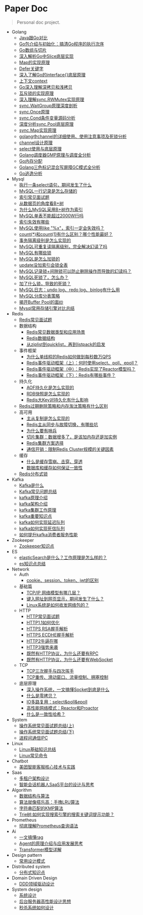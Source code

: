 # Paper Doc

> Personal doc project.

<!-- _sidebar.md -->

* Golang
  * [Java跟Go对比](ProjectDocs/golang/Java跟Go对比.md) 
  * [Go包介绍与初始化：搞清Go程序的执行次序](ProjectDocs/golang/Go包介绍与初始化：搞清Go程序的执行次序.md)  
  * [Go数组与切片](ProjectDocs/golang/Go数组与切片.md)  
  * [深入解析Go中Slice底层实现](ProjectDocs/golang/深入解析Go中Slice底层实现.md)  
  * [Map的实现原理](ProjectDocs/golang/map的实现原理.md)  
  * [Defer关键字](ProjectDocs/golang/defer关键字.md)  
  * [深入了解Go的interface{}底层原理](ProjectDocs/golang/深入了解Go的interface{}底层原理.md)  
  * [上下文context](ProjectDocs/golang/上下文context.md)  
  * [Go深入理解深拷贝和浅拷贝](ProjectDocs/golang/Go深入理解深拷贝和浅拷贝.md)  
  * [互斥锁的实现原理](ProjectDocs/golang/互斥锁的实现原理.md)  
  * [深入理解sync.RWMutex实现原理](ProjectDocs/golang/深入理解sync.RWMutex实现原理.md)  
  * [sync.WaitGroup原理深度剖析](ProjectDocs/golang/sync.WaitGroup原理深度剖析.md)  
  * [sync.Once原理](ProjectDocs/golang/sync.Once原理.md)  
  * [sync.Cond条件变量源码分析](ProjectDocs/golang/sync.Cond条件变量源码分析.md)  
  * [深度分析sync.Pool底层原理](ProjectDocs/golang/深度分析sync.Pool底层原理.md)  
  * [sync.Map实现原理](ProjectDocs/golang/sync.Map实现原理.md)  
  * [golang中channel的详细使用、使用注意事项及死锁分析](/ProjectDocs/golang/golang中channel的详细使用、使用注意事项及死锁分析.md)  
  * [channel设计原理](/ProjectDocs/golang/channel设计原理.md)  
  * [select使用与底层原理](ProjectDocs/golang/select使用与底层原理.md)    
  * [Golang调度器GMP原理与调度全分析](ProjectDocs/golang/Golang调度器GMP原理与调度全分析.md)  
  * [Go内存分配](ProjectDocs/golang/Go内存分配.md)  
  * [Golang三色标记混合写屏障GC模式全分析](ProjectDocs/golang/Golang三色标记混合写屏障GC模式全分析.md)  
  * [Go逃逸分析](ProjectDocs/golang/go逃逸分析.md)  
* Mysql
  * [执行一条select语句，期间发生了什么](/ProjectDocs/mysql/执行一条select语句，期间发生了什么.md)
  * [MySQL一行记录是怎么存储的](/ProjectDocs/mysql/MySQL一行记录是怎么存储的.md)
  * [索引常见面试题](/ProjectDocs/mysql/索引常见面试题.md)
  * [从数据页的角度看B+树](/ProjectDocs/mysql/从数据页的角度看B+树.md)
  * [为什么MySQL采用B+树作为索引](/ProjectDocs/mysql/为什么MySQL采用B+树作为索引.md)
  * [MySQL单表不能超过2000W行吗](/ProjectDocs/mysql/MySQL单表不能超过2000W行吗.md)
  * [索引失效有哪些](ProjectDocs/mysql/索引失效有哪些.md)
  * [MySQL使用like "%x"，索引一定会失效吗？](ProjectDocs/mysql/mysql使用like，索引一定会失效吗.md)
  * [count(*)和count(1)有什么区别？哪个性能最好？](ProjectDocs/mysql/count(*)和count(1)有什么区别？哪个性能最好.md)
  * [事务隔离级别是怎么实现的](ProjectDocs/mysql/事务隔离级别是怎么实现的.md)
  * [MySQL可重复读隔离级别，完全解决幻读了吗](ProjectDocs/mysql/MySQL可重复读隔离级别，完全解决幻读了吗.md)
  * [MySQL有哪些锁](ProjectDocs/mysql/MySQL有哪些锁.md)
  * [MySQL是怎么加锁的](ProjectDocs/mysql/mysql是怎么加锁的.md)
  * [update没加索引会锁全表](ProjectDocs/mysql/update没加索引会锁全表.md)
  * [MySQL记录锁+间隙锁可以防止删除操作而导致的幻读吗？](ProjectDocs/mysql/MySQL记录锁+间隙锁可以防止删除操作而导致的幻读吗？.md)
  * [MySQL死锁了，怎么办？](ProjectDocs/mysql/MySQL死锁了，怎么办.md)
  * [加了什么锁，导致的死锁？](ProjectDocs/mysql/加了什么锁，导致的死锁.md)
  * [MySQL日志：undo log、redo log、binlog有什么用](ProjectDocs/mysql/MySQL日志：undo-log、redo-log、binlog有什么用.md)
  * [MySQL分库分表策略](ProjectDocs/mysql/MySQL分库分表策略.md)
  * [揭开Buffer Pool的面纱](ProjectDocs/mysql/MySQL缓冲池.md)
  * [Mysql常用存储引擎对比总结](ProjectDocs/mysql/Mysql常用存储引擎对比总结.md)
* Redis
  * [Redis常见面试题](/ProjectDocs/redis/redis常见面试题.md)
  * 数据结构
    * [Redis常见数据类型和应用场景](/ProjectDocs/redis/Redis常见数据类型和应用场景.md)
    * [Redis数据结构](/ProjectDocs/redis/Redis数据结构.md)
    * [从ziplist到quicklist，再到listpack的启发](/ProjectDocs/redis/从ziplist到quicklist，再到listpack的启发.md)
  * 事件框架   
    * [为什么单线程的Redis如何做到每秒数万QPS](/ProjectDocs/redis/为什么单线程的Redis如何做到每秒数万QPS.md)
    * [Redis事件驱动框架（上）：何时使用select、poll、epoll？](/ProjectDocs/redis/Redis事件驱动框架（上）：何时使用select、poll、epoll？.md)
    * [Redis事件驱动框架（中）：Redis实现了Reactor模型吗？](/ProjectDocs/redis/Redis事件驱动框架（中）：Redis实现了Reactor模型吗？.md)
    * [Redis事件驱动框架（下）：Redis有哪些事件？](/ProjectDocs/redis/Redis事件驱动框架（下）：Redis有哪些事件？.md)
  * 持久化
    * [AOF持久化是怎么实现的](/ProjectDocs/redis/AOF持久化是怎么实现的.md)
    * [RDB快照是怎么实现的](/ProjectDocs/redis/RDB快照是怎么实现的.md)
    * [Redis大Key对持久化有什么影响](/ProjectDocs/redis/Redis大Key对持久化有什么影响.md)
  * [Redis过期删除策略和内存淘汰策略有什么区别](/ProjectDocs/redis/Redis过期删除策略和内存淘汰策略有什么区别.md)        
  * 高可用
    * [主从复制是怎么实现的](/ProjectDocs/redis/主从复制是怎么实现的.md)
    * [Redis主从同步与故障切换，有哪些坑](/ProjectDocs/redis/Redis主从同步与故障切换，有哪些坑.md)
    * [为什么要有哨兵](/ProjectDocs/redis/为什么要有哨兵.md)
    * [切片集群：数据增多了，是该加内存还是加实例](/ProjectDocs/redis/切片集群：数据增多了，是该加内存还是加实例.md)
    * [Redis集群方案选择](/ProjectDocs/redis/Redis集群方案选择.md)
    * [通信开销：限制Redis Cluster规模的关键因素](/ProjectDocs/redis/通信开销：限制Redis-Cluster规模的关键因素.md)
  * 缓存    
    * [什么是缓存雪崩、击穿、穿透](/ProjectDocs/redis/什么是缓存雪崩、击穿、穿透.md)
    * [数据库和缓存如何保证一致性](/ProjectDocs/redis/数据库和缓存如何保证一致性.md)
  * [Redis分布式锁](/ProjectDocs/redis/Redis分布式锁.md)        
* Kafka
  * [Kafka是什么](ProjectDocs/Kafka/Kafka是什么.md)
  * [Kafka常见问题总结](ProjectDocs/Kafka/Kafka常见问题总结.md)
  * [kafka原理介绍](ProjectDocs/Kafka/kafka原理介绍.md)
  * [kafka架构介绍](ProjectDocs/Kafka/kafka架构介绍.md)
  * [kafka集群工作原理](ProjectDocs/Kafka/kafka集群工作原理.md)
  * [kafka重要知识点](ProjectDocs/Kafka/kafka重要知识点.md)
  * [kafka如何实现延迟队列](ProjectDocs/Kafka/kafka如何实现延迟队列.md)
  * [kafka如何实现死信队列](ProjectDocs/Kafka/kafka如何实现死信队列.md)
  * [如何提升kafka消费者服务性能](ProjectDocs/Kafka/如何提升kafka消费者服务性能.md)
* Zookeeper
  * [Zookeeper知识点](ProjectDocs/zookeeper/zookeeper知识点.md)  
* ES
  * [elasticSearch是什么？工作原理是怎么样的？](ProjectDocs/es/elasticSearch是什么？工作原理是怎么样的.md)
  * [es知识点总结](ProjectDocs/es/es知识点总结.md)  
* Network
  * Auth
    * [cookie、session、token、jwt的区别](ProjectDocs/network/auth/cookie、session、token、jwt的区别.md) 
  * 基础篇
    * [TCP/IP 网络模型有哪几层？](ProjectDocs/network/TCP-IP网络模型有哪几层？.md) 
    * [键入网址到网页显示，期间发生了什么？](ProjectDocs/network/键入网址到网页显示，期间发生了什么？.md) 
    * [Linux系统是如何收发网络包的？](ProjectDocs/network/Linux系统是如何收发网络包的？.md) 
  * HTTP
    * [HTTP常见面试题](/ProjectDocs/network/HTTP常见面试题.md) 
    * [HTTP1.1如何优化](/ProjectDocs/network/HTTP1.1如何优化.md) 
    * [HTTPS RSA握手解析](/ProjectDocs/network/HTTPS-RSA握手解析.md) 
    * [HTTPS ECDHE握手解析](/ProjectDocs/network/HTTPS-ECDHE握手解析.md) 
    * [HTTP2牛逼在哪](/ProjectDocs/network/HTTP2牛逼在哪.md) 
    * [HTTP3强势来袭](/ProjectDocs/network/HTTP3强势来袭.md) 
    * [既然有HTTP协议，为什么还要有RPC](/ProjectDocs/network/既然有HTTP协议，为什么还要有RPC.md) 
    * [既然有HTTP协议，为什么还要有WebSocket](/ProjectDocs/network/既然有HTTP协议，为什么还要有WebSocket.md)  
  * TCP
    * [TCP三次握手与四次挥手](/ProjectDocs/network/TCP三次握手与四次挥手.md)     
    * [TCP重传、滑动窗口、流量控制、拥塞控制](/ProjectDocs/network/TCP重传、滑动窗口、流量控制、拥塞控制.md) 
  * 底层原理
    * [深入操作系统，一文搞懂Socket到底是什么](/ProjectDocs/network/深入操作系统，一文搞懂Socket到底是什么.md)
    * [什么是零拷贝？](/ProjectDocs/network/什么是零拷贝？.md)
    * [IO多路复用：select&poll&epoll](/ProjectDocs/network/IO多路复用：select&poll&epoll.md)
    * [高性能网络模式：Reactor和Proactor](/ProjectDocs/network/高性能网络模式：Reactor和Proactor.md)
    * [什么是一致性哈希？](/ProjectDocs/network/什么是一致性哈希？.md)    
* System
  * [操作系统常见面试题总结(上)](/ProjectDocs/system/操作系统常见面试题总结(上).md)
  * [操作系统常见面试题总结(下)](/ProjectDocs/system/操作系统常见面试题总结(下).md)
  * [进程间通信IPC](ProjectDocs/system/进程间通信IPC.md)
* Linux
  * [Linux基础知识总结](ProjectDocs/linux/Linux基础知识总结.md)
  * [Linux常见命令](ProjectDocs/linux/Linux常见命令.md)      
* Chatbot
  * [美团智能客服核心技术与实践](/ProjectDocs/chatbot/美团智能客服核心技术与实践.md)
* Saas
  * [多租户架构设计](/ProjectDocs/saas/多租户架构设计.md)
  * [智能会话机器人SaaS平台的设计与思考](/ProjectDocs/saas/智能会话机器人SaaS平台的设计与思考.md)
* Algorithm
  * [数据结构与算法](ProjectDocs/algorithm/数据结构与算法.md)  
  * [算法就像搭乐高：手撸LRU算法](ProjectDocs/algorithm/算法就像搭乐高：手撸LRU算法.md)  
  * [字符串匹配的KMP算法](/ProjectDocs/algorithm/字符串匹配的KMP算法.md)  
  * [Trie树:如何实现搜索引擎的搜索关键词提示功能？](/ProjectDocs/algorithm/Trie树：如何实现搜索引擎的搜索关键词提示功能？.md)  
* Prometheus
  * [彻底理解Prometheus查询语法](/ProjectDocs/prometheus/彻底理解Prometheus查询语法.md)
* Ai
  * [一文搞懂rag](ProjectDocs/ai/一文搞懂rag.md)  
  * [Agent的原理介绍与应用发展思考](ProjectDocs/ai/Agent的原理介绍与应用发展思考.md)
  * [Transformer模型详解](ProjectDocs/ai/Transformer模型详解.md)
* Design pattern
  * [常用设计模式](ProjectDocs/designpattern/常用设计模式.md)  
* Distributed system
  * [分布式知识点](ProjectDocs/distributed-system/分布式知识点.md)  
* Domain Driven Design
  * [DDD领域驱动设计](ProjectDocs/ddd/DDD领域驱动设计.md)  
* System design
  * [系统设计](ProjectDocs/system-design/系统设计.md)  
  * [后台服务器高性能设计思想](ProjectDocs/system-design/后台服务器高性能设计思想.md)
  * [秒杀系统如何设计](ProjectDocs/system-design/秒杀系统如何设计.md)